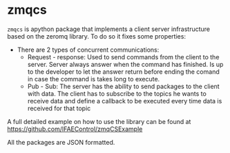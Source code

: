 # zmqcs

`zmqcs` is apython package that implements a client server infrastructure based on the zeromq library. To do so it fixes some properties:

 - There are 2 types of concurrent communications:
    - Request - response: Used to send commands from the client to the server. Server always answer when the command has finished. Is up to the developer to let the answer return before ending the comand in case the command is takes long to execute.
    - Pub - Sub: The server has the ability to send packages to the client with data. The client has to subscribe to the topics he wants to receive data and define a callback to be executed every time data is received for that topic
    
A full detailed example on how to use the library can be found at https://github.com/IFAEControl/zmqCSExample

All the packages are JSON formatted. 
